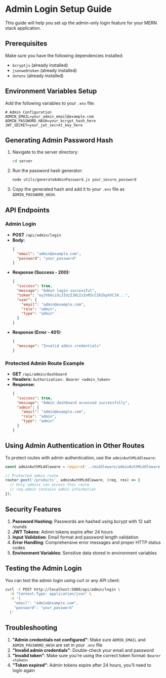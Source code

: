 # Admin Login Setup Guide

This guide will help you set up the admin-only login feature for your MERN stack application.

## Prerequisites

Make sure you have the following dependencies installed:
- `bcryptjs` (already installed)
- `jsonwebtoken` (already installed)
- `dotenv` (already installed)

## Environment Variables Setup

Add the following variables to your `.env` file:

```env
# Admin Configuration
ADMIN_EMAIL=your_admin_email@example.com
ADMIN_PASSWORD_HASH=your_bcrypt_hash_here
JWT_SECRET=your_jwt_secret_key_here
```

## Generating Admin Password Hash

1. Navigate to the server directory:
   ```bash
   cd server
   ```

2. Run the password hash generator:
   ```bash
   node utils/generateAdminPassword.js your_secure_password
   ```

3. Copy the generated hash and add it to your `.env` file as `ADMIN_PASSWORD_HASH`.

## API Endpoints

### Admin Login
- **POST** `/api/admin/login`
- **Body:**
  ```json
  {
    "email": "admin@example.com",
    "password": "your_password"
  }
  ```
- **Response (Success - 200):**
  ```json
  {
    "success": true,
    "message": "Admin login successful",
    "token": "eyJhbGciOiJIUzI1NiIsInR5cCI6IkpXVCJ9...",
    "user": {
      "email": "admin@example.com",
      "role": "admin",
      "type": "admin"
    }
  }
  ```
- **Response (Error - 401):**
  ```json
  {
    "message": "Invalid admin credentials"
  }
  ```

### Protected Admin Route Example
- **GET** `/api/admin/dashboard`
- **Headers:** `Authorization: Bearer <admin_token>`
- **Response:**
  ```json
  {
    "success": true,
    "message": "Admin dashboard accessed successfully",
    "admin": {
      "email": "admin@example.com",
      "role": "admin",
      "type": "admin"
    }
  }
  ```

## Using Admin Authentication in Other Routes

To protect routes with admin authentication, use the `adminAuthMiddleware`:

```javascript
const adminAuthMiddleware = require('../middleware/adminAuthMiddleware');

// Protected admin route
router.post('/products', adminAuthMiddleware, (req, res) => {
  // Only admins can access this route
  // req.admin contains admin information
});
```

## Security Features

1. **Password Hashing**: Passwords are hashed using bcrypt with 12 salt rounds
2. **JWT Tokens**: Admin tokens expire after 24 hours
3. **Input Validation**: Email format and password length validation
4. **Error Handling**: Comprehensive error messages and proper HTTP status codes
5. **Environment Variables**: Sensitive data stored in environment variables

## Testing the Admin Login

You can test the admin login using curl or any API client:

```bash
curl -X POST http://localhost:5000/api/admin/login \
  -H "Content-Type: application/json" \
  -d '{
    "email": "admin@example.com",
    "password": "your_password"
  }'
```

## Troubleshooting

1. **"Admin credentials not configured"**: Make sure `ADMIN_EMAIL` and `ADMIN_PASSWORD_HASH` are set in your `.env` file
2. **"Invalid admin credentials"**: Double-check your email and password
3. **"Invalid token"**: Make sure you're using the correct token format: `Bearer <token>`
4. **"Token expired"**: Admin tokens expire after 24 hours, you'll need to login again 